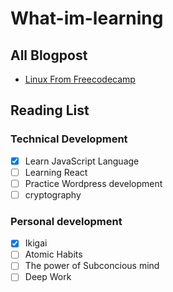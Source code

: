 # What-im-learning

## All Blogpost

- [Linux From Freecodecamp](https://www.freecodecamp.org/news/bash-scripting-tutorial-linux-shell-script-and-command-line-for-beginners/#heading-definition-of-bash-scripting)




## Reading List
### Technical Development

- [x] Learn JavaScript Language
- [ ] Learning React 
- [ ] Practice Wordpress development
- [ ] cryptography

### Personal development

- [x] Ikigai
- [ ] Atomic Habits
- [ ] The power of Subconcious mind
- [ ] Deep Work
